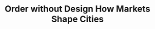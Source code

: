 ---
authors: Alain Bertaud
title: Order without Design How Markets Shape Cities
layout: book
link: false
---